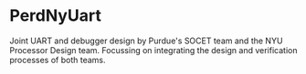 # PerdNyUart

Joint UART and debugger design by Purdue's SOCET team and the NYU Processor
Design team. Focussing on integrating the design and verification processes of
both teams.
